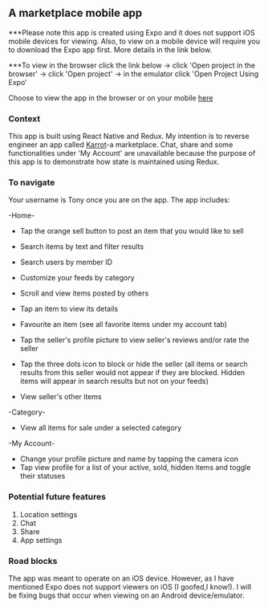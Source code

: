 ## A marketplace mobile app

\*\*\*Please note this app is created using Expo and it does not support iOS mobile devices for viewing. Also, to view on a mobile device will require you to download the Expo app first. More details in the link below.

\*\*\*To view in the browser click the link below -> click 'Open project in the browser' -> click 'Open project' -> in the emulator click 'Open Project Using Expo'

Choose to view the app in the browser or on your mobile [here](https://expo.io/@peanutz/projects/eMarketplace)

### Context

This app is built using React Native and Redux. My intention is to reverse engineer an app called [Karrot](https://uk.karrotmarket.com/)-a marketplace. Chat, share and some functionalities under 'My Account' are unavailable because the purpose of this app is to demonstrate how state is maintained using Redux.

### To navigate

Your username is Tony once you are on the app. The app includes:

-Home-

- Tap the orange sell button to post an item that you would like to sell
- Search items by text and filter results
- Search users by member ID
- Customize your feeds by category
- Scroll and view items posted by others

- Tap an item to view its details
- Favourite an item (see all favorite items under my account tab)
- Tap the seller's profile picture to view seller's reviews and/or rate the seller
- Tap the three dots icon to block or hide the seller (all items or search results from this seller would not appear if they are blocked. Hidden items will appear in search results but not on your feeds)
- View seller's other items

-Category-

- View all items for sale under a selected category

-My Account-

- Change your profile picture and name by tapping the camera icon
- Tap view profile for a list of your active, sold, hidden items and toggle their statuses

### Potential future features

1. Location settings
2. Chat
3. Share
4. App settings

### Road blocks

The app was meant to operate on an iOS device. However, as I have mentioned Expo does not support viewers on iOS (I goofed,I know!). I will be fixing bugs that occur when viewing on an Android device/emulator.
